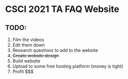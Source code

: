 # CSCI 2021 TA FAQ Website

## TODO:
1. Film the videos
2. Edit them down
3. Research questions to add to the website
4. ~~Create website design~~
5. Build website
6. Upload to some free hosting platform (money is tight)
7. Profit $$$

